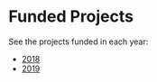 # Funded Projects

See the projects funded in each year:

- [2018](projects/2018.md)
- [2019](projects/2019.md)
